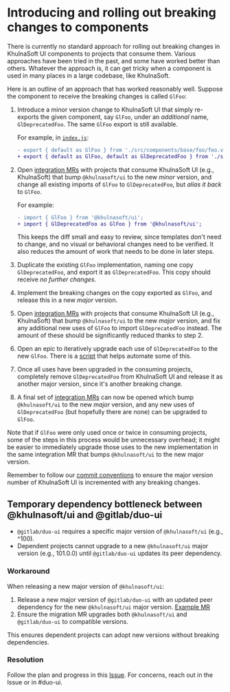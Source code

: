 # Introducing and rolling out breaking changes to components

There is currently no standard approach for rolling out breaking changes in
KhulnaSoft UI components to projects that consume them. Various approaches have
been tried in the past, and some have worked better than others. Whatever the
approach is, it can get tricky when a component is used in many places in
a large codebase, like KhulnaSoft.

Here is an outline of an approach that has worked reasonably well. Suppose the
component to receive the breaking changes is called `GlFoo`:

1. Introduce a minor version change to KhulnaSoft UI that simply re-exports the
   given component, say `GlFoo`, under an _additional_ name,
   `GlDeprecatedFoo`. The same `GlFoo` export is still available.

   For example, in [`index.js`](../../index.js):

   ```diff
   - export { default as GlFoo } from './src/components/base/foo/foo.vue';
   + export { default as GlFoo, default as GlDeprecatedFoo } from './src/components/base/foo/foo.vue';
   ```

1. Open [integration MRs] with projects that consume KhulnaSoft UI (e.g., KhulnaSoft)
   that bump `@khulnasoft/ui` to the new _minor_ version, and change all existing
   imports of `GlFoo` to `GlDeprecatedFoo`, but _alias it back_ to `GlFoo`.

   For example:

   ```diff
   - import { GlFoo } from '@khulnasoft/ui';
   + import { GlDeprecatedFoo as GlFoo } from '@khulnasoft/ui';
   ```

   This keeps the diff small and easy to review, since templates don't need to
   change, and no visual or behavioral changes need to be verified. It also
   reduces the amount of work that needs to be done in later steps.
1. Duplicate the existing `GlFoo` implementation, naming one copy
   `GlDeprecatedFoo`, and export it as `GlDeprecatedFoo`. This copy should
   receive _no further changes_.
1. Implement the breaking changes on the copy exported as `GlFoo`, and release
   this in a new _major_ version.
1. Open [integration MRs] with projects that consume KhulnaSoft UI (e.g., KhulnaSoft)
   that bump `@khulnasoft/ui` to the new _major_ version, and fix any additional
   new uses of `GlFoo` to import `GlDeprecatedFoo` instead. The amount of these
   should be significantly reduced thanks to step 2.
1. Open an epic to iteratively upgrade each use of `GlDeprecatedFoo` to the new
   `GlFoo`. There is a [script] that helps automate some of this.
1. Once all uses have been upgraded in the consuming projects, completely
   remove `GlDeprecatedFoo` from KhulnaSoft UI and release it as another major
   version, since it's another breaking change.
1. A final set of [integration MRs] can now be opened which bump `@khulnasoft/ui`
   to the new _major_ version, and any new uses of `GlDeprecatedFoo` (but
   hopefully there are none) can be upgraded to `GlFoo`.

Note that if `GlFoo` were only used once or twice in consuming projects, some
of the steps in this process would be unnecessary overhead; it might be easier
to immediately upgrade those uses to the new implementation in the same
integration MR that bumps `@khulnasoft/ui` to the new major version.

Remember to follow our [commit conventions](./commits.md) to ensure the major
version number of KhulnaSoft UI is incremented with any breaking changes.

[integration MRs]: ./gitlab_integration_test.md#using-the-remote-development-package
[script]: https://gitlab.com/gitlab-org/frontend/playground/create-migrate-deprecated-component-issues

## Temporary dependency bottleneck between @khulnasoft/ui and @gitlab/duo-ui

- `@gitlab/duo-ui` requires a specific major version of `@khulnasoft/ui` (e.g., ^100).
- Dependent projects cannot upgrade to a new `@khulnasoft/ui` major version (e.g., 101.0.0) until `@gitlab/duo-ui`
updates its peer dependency.

### Workaround

When releasing a new major version of `@khulnasoft/ui`:

1. Release a new major version of `@gitlab/duo-ui` with an updated peer dependency for the new
`@khulnasoft/ui` major version. [Example MR](https://gitlab.com/gitlab-org/duo-ui/-/merge_requests/31)
2. Ensure the migration MR upgrades both `@khulnasoft/ui` and `@gitlab/duo-ui` to compatible versions.

This ensures dependent projects can adopt new versions without breaking dependencies.

### Resolution

Follow the plan and progress in this
[Issue](https://gitlab.com/gitlab-org/duo-ui/-/issues/30). For concerns, reach out in
the Issue or in #duo-ui.
